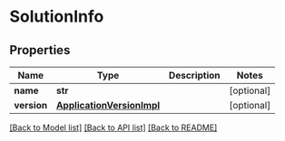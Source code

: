 # SolutionInfo

## Properties
Name | Type | Description | Notes
------------ | ------------- | ------------- | -------------
**name** | **str** |  | [optional] 
**version** | [**ApplicationVersionImpl**](ApplicationVersionImpl.md) |  | [optional] 

[[Back to Model list]](../README.md#documentation-for-models) [[Back to API list]](../README.md#documentation-for-api-endpoints) [[Back to README]](../README.md)

